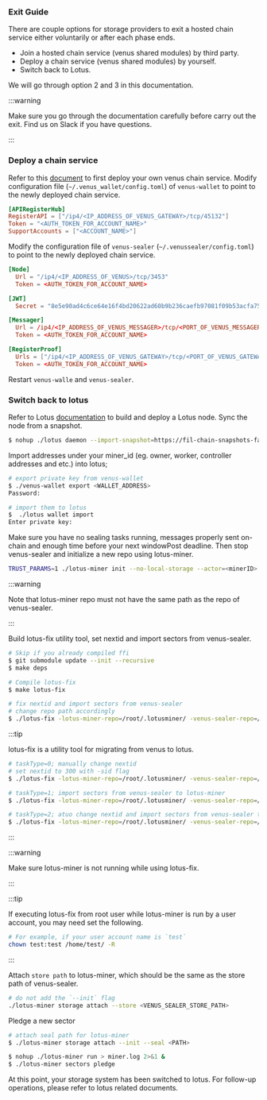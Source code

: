 ### Exit Guide

There are couple options for storage providers to exit a hosted chain service either voluntarily or after each phase ends.

- Join a hosted chain service (venus shared modules) by third party.
- Deploy a chain service (venus shared modules) by yourself.
- Switch back to Lotus.

We will go through option 2 and 3 in this documentation.

:::warning

Make sure you go through the documentation carefully before carry out the exit. Find us on Slack if you have questions.

:::

### Deploy a chain service

Refer to this [document](https://venus.filecoin.io/guide/How-To-Deploy-MingPool.html) to first deploy your own venus chain service. Modify configuration file (`~/.venus_wallet/config.toml`) of `venus-wallet` to point to the newly deployed chain service.

```toml
[APIRegisterHub]
RegisterAPI = ["/ip4/<IP_ADDRESS_OF_VENUS_GATEWAY>/tcp/45132"]
Token = "<AUTH_TOKEN_FOR_ACCOUNT_NAME>"
SupportAccounts = ["<ACCOUNT_NAME>"]
```

Modify the configuration file of  `venus-sealer` (`~/.venussealer/config.toml`) to point to the newly deployed chain service.

```toml
[Node]
  Url = "/ip4/<IP_ADDRESS_OF_VENUS>/tcp/3453"
  Token = <AUTH_TOKEN_FOR_ACCOUNT_NAME>

[JWT]
  Secret = "8e5e90ad4c6ce64e16f4bd20622ad60b9b236caefb97081f09b53acfa75e6a44"

[Messager]
  Url = /ip4/<IP_ADDRESS_OF_VENUS_MESSAGER>/tcp/<PORT_OF_VENUS_MESSAGER>
  Token = <AUTH_TOKEN_FOR_ACCOUNT_NAME>

[RegisterProof]
  Urls = ["/ip4/<IP_ADDRESS_OF_VENUS_GATEWAY>/tcp/<PORT_OF_VENUS_GATEWAY>"]
  Token = <AUTH_TOKEN_FOR_ACCOUNT_NAME>
```

Restart `venus-walle` and `venus-sealer`.


### Switch back to lotus

Refer to Lotus [documentation](https://docs.filecoin.io/mine/lotus/#protocol-labs-example-architecture) to build and deploy a Lotus node. Sync the node from a snapshot.

```bash
$ nohup ./lotus daemon --import-snapshot=https://fil-chain-snapshots-fallback.s3.amazonaws.com/mainnet/minimal_finality_stateroots_latest.car > lotus.log 2>&1 &
```
Import addresses under your miner_id (eg. owner, worker, controller addresses and etc.) into lotus;

```bash
# export private key from venus-wallet
$ ./venus-wallet export <WALLET_ADDRESS>
Password:

# import them to lotus
$  ./lotus wallet import
Enter private key: 
```

Make sure you have no sealing tasks running, messages properly sent on-chain and enough time before your next windowPost deadline. Then stop venus-sealer and initialize a new repo using lotus-miner. 

```bash
TRUST_PARAMS=1 ./lotus-miner init --no-local-storage --actor=<minerID> --sector-size=32G --nosync
```

:::warning

Note that lotus-miner repo must not have the same path as the repo of venus-sealer.

:::

Build lotus-fix utility tool, set nextid and import sectors from venus-sealer.

```bash
# Skip if you already compiled ffi
$ git submodule update --init --recursive
$ make deps

# Compile lotus-fix
$ make lotus-fix

# fix nextid and import sectors from venus-sealer
# change repo path accordingly
$ ./lotus-fix -lotus-miner-repo=/root/.lotusminer/ -venus-sealer-repo=/root/.venussealer -taskType=2
```

:::tip

lotus-fix is a utility tool for migrating from venus to lotus.

```bash
# taskType=0; manually change nextid
# set nextid to 300 with -sid flag
$ ./lotus-fix -lotus-miner-repo=/root/.lotusminer/ -venus-sealer-repo=/root/.venussealer -taskType=0 -sid=300

# taskType=1; import sectors from venus-sealer to lotus-miner
$ ./lotus-fix -lotus-miner-repo=/root/.lotusminer/ -venus-sealer-repo=/root/.venussealer -taskType=1

# taskType=2; atuo change nextid and import sectors from venus-sealer to lotus-miner 
$ ./lotus-fix -lotus-miner-repo=/root/.lotusminer/ -venus-sealer-repo=/root/.venussealer -taskType=2
```

:::

:::warning

Make sure lotus-miner is not running while using lotus-fix. 

:::

:::tip

If executing lotus-fix from root user while lotus-miner is run by a user account, you may need set the following. 

```bash
# For example, if your user account name is `test`
chown test:test /home/test/ -R
```

:::

Attach `store path` to lotus-miner, which should be the same as the store path of venus-sealer.

```bash
# do not add the `--init` flag
./lotus-miner storage attach --store <VENUS_SEALER_STORE_PATH>
```

Pledge a new sector

```bash
# attach seal path for lotus-miner
$ ./lotus-miner storage attach --init --seal <PATH>

$ nohup ./lotus-miner run > miner.log 2>&1 &
$ ./lotus-miner sectors pledge
```
At this point, your storage system has been switched to lotus. For follow-up operations, please refer to lotus related documents.

